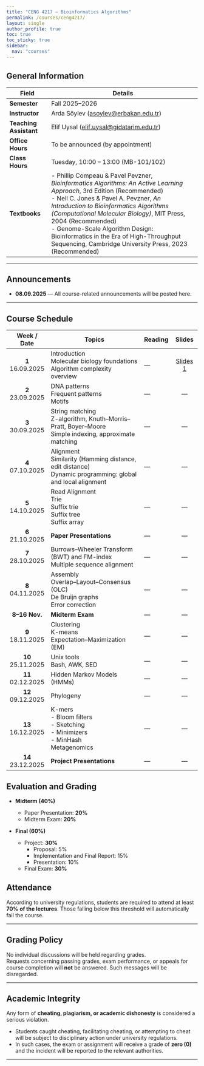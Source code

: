 ```yaml
---
title: "CENG 4217 — Bioinformatics Algorithms"
permalink: /courses/ceng4217/
layout: single
author_profile: true
toc: true
toc_sticky: true
sidebar:
  nav: "courses"
---
```


## General Information

| Field             | Details |
|-------------------|---------|
| **Semester**      | Fall 2025–2026 |
| **Instructor**    | Arda Söylev ([asoylev@erbakan.edu.tr](mailto:asoylev@erbakan.edu.tr)) |
| **Teaching Assistant** | Elif Uysal ([elif.uysal@gidatarim.edu.tr](mailto:elif.uysal@gidatarim.edu.tr)) |
| **Office Hours**  | To be announced (by appointment) |
| **Class Hours**   | Tuesday, 10:00 – 13:00 (MB-101/102) |
| **Textbooks**     | - Phillip Compeau & Pavel Pevzner, *Bioinformatics Algorithms: An Active Learning Approach*, 3rd Edition (Recommended) <br> - Neil C. Jones & Pavel A. Pevzner, *An Introduction to Bioinformatics Algorithms (Computational Molecular Biology)*, MIT Press, 2004 (Recommended) <br> - Genome-Scale Algorithm Design: Bioinformatics in the Era of High-Throughput Sequencing, Cambridge University Press, 2023 (Recommended)|


---

## Announcements
- **08.09.2025** — All course-related announcements will be posted here.

---

## Course Schedule

| Week / Date        | Topics | Reading | Slides |
|:------------------:|--------|---------|:------:|
| **1** <br> 16.09.2025 | Introduction <br> Molecular biology foundations <br> Algorithm complexity overview | — | [Slides 1](/assets/slides/ceng4217/Week01.pdf) |
| **2** <br> 23.09.2025 | DNA patterns <br> Frequent patterns <br> Motifs | — | — |
| **3** <br> 30.09.2025 | String matching <br> Z-algorithm, Knuth–Morris–Pratt, Boyer–Moore <br> Simple indexing, approximate matching | — | — |
| **4** <br> 07.10.2025 | Alignment <br> Similarity (Hamming distance, edit distance) <br> Dynamic programming: global and local alignment | — | — |
| **5** <br> 14.10.2025 | Read Alignment <br> Trie <br> Suffix trie <br> Suffix tree <br> Suffix array | — | — |
| **6** <br> 21.10.2025 | **Paper Presentations** | — | — |
| **7** <br> 28.10.2025 | Burrows–Wheeler Transform (BWT) and FM-index <br> Multiple sequence alignment | — | — |
| **8** <br> 04.11.2025 | Assembly <br> Overlap–Layout–Consensus (OLC) <br> De Bruijn graphs <br> Error correction | — | — |
| **8–16 Nov.** | **Midterm Exam** | — | — |
| **9** <br> 18.11.2025 | Clustering <br> K-means <br> Expectation–Maximization (EM) | — | — |
| **10** <br> 25.11.2025 | Unix tools <br> Bash, AWK, SED | — | — |
| **11** <br> 02.12.2025 | Hidden Markov Models (HMMs) | — | — |
| **12** <br> 09.12.2025 | Phylogeny | — | — |
| **13** <br> 16.12.2025 | K-mers <br> - Bloom filters <br> - Sketching <br> - Minimizers <br> - MinHash <br> Metagenomics | — | — |
| **14** <br> 23.12.2025 | **Project Presentations** | — | — |


## Evaluation and Grading

- **Midterm (40%)**
  - Paper Presentation: **20%**
  - Midterm Exam: **20%**

- **Final (60%)**
  - Project: **30%**
    - Proposal: 5%
    - Implementation and Final Report: 15%
    - Presentation: 10%
  - Final Exam: **30%**


## Attendance
According to university regulations, students are required to attend at least **70% of the lectures**. Those falling below this threshold will automatically fail the course.

---

## Grading Policy
No individual discussions will be held regarding grades.  
Requests concerning passing grades, exam performance, or appeals for course completion will **not** be answered. Such messages will be disregarded.

---

## Academic Integrity
Any form of **cheating, plagiarism, or academic dishonesty** is considered a serious violation.  
- Students caught cheating, facilitating cheating, or attempting to cheat will be subject to disciplinary action under university regulations.  
- In such cases, the exam or assignment will receive a grade of **zero (0)** and the incident will be reported to the relevant authorities.  

---

